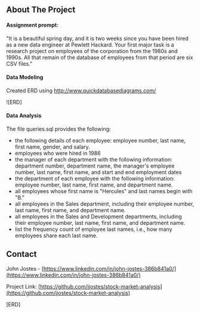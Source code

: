 <!-- ABOUT THE PROJECT -->
## About The Project

#### Assignment prompt:
"It is a beautiful spring day, and it is two weeks since you have been hired as a new data engineer at Pewlett Hackard. Your first major task is a research project on employees of the corporation from the 1980s and 1990s. All that remain of the database of employees from that period are six CSV files."

#### Data Modeling
Created ERD using http://www.quickdatabasediagrams.com/

![ERD]

#### Data Analysis

The file queries.sql provides the following:
* the following details of each employee: employee number, last name, first name, gender, and salary.
* employees who were hired in 1986
* the manager of each department with the following information: department number, department name, the manager's employee number, last name, first name, and start and end employment dates
* the department of each employee with the following information: employee number, last name, first name, and department name.
* all employees whose first name is "Hercules" and last names begin with "B."
* all employees in the Sales department, including their employee number, last name, first name, and department name.
* all employees in the Sales and Development departments, including their employee number, last name, first name, and department name.
* list the frequency count of employee last names, i.e., how many employees share each last name.

<!-- CONTACT -->
## Contact

John Jostes - [https://www.linkedin.com/in/john-jostes-386b841a0/](https://www.linkedin.com/in/john-jostes-386b841a0/)

Project Link: [https://github.com/jjostes/stock-market-analysis](https://github.com/jjostes/stock-market-analysis)




<!-- MARKDOWN IMAGES -->
[ERD]

